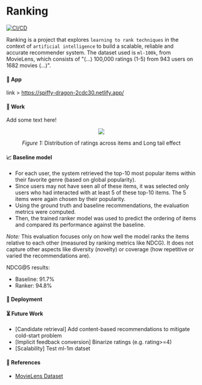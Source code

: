 # Ranking

[![CI/CD](https://github.com/6oncvlo/Ranking/tree/main/.github/workflows/ci_cd.yml/badge.svg)](https://github.com/6oncvlo/Ranking/actions)

Ranking is a project that explores `learning to rank techniques` in the context of `artificial intelligence` to build a scalable, reliable and accurate recommender system.
The dataset used is `ml-100k`, from MovieLens, which consists of "(...) 100,000 ratings (1-5) from 943 users on 1682 movies (...)".

#### :popcorn: App
link > https://spiffy-dragon-2cdc30.netlify.app/

#### :test_tube: Work
Add some text here!

<p align="center">
  <img src="https://github.com/user-attachments/assets/37317043-fefb-4ecb-b791-3ef1641eea15" />
</p>
<p align="center"><em>Figure 1:</em> Distribution of ratings across items and Long tail effect</p>

#### :chart_with_upwards_trend: Baseline model

   - For each user, the system retrieved the top-10 most popular items within their favorite genre (based on global popularity).
   - Since users may not have seen all of these items, it was selected only users who had interacted with at least 5 of these top-10 items. The 5 items were again chosen by their popularity.
   - Using the ground truth and baseline recommendations, the evaluation metrics were computed.
   - Then, the trained ranker model was used to predict the ordering of items and compared its performance against the baseline.

*Note:*
This evaluation focuses only on how well the model ranks the items relative to each other (measured by ranking metrics like NDCG). It does not capture other aspects like diversity (novelty) or coverage (how repetitive or varied the recommendations are).

NDCG@5 results:
- Baseline: 91.7%
- Ranker: 94.8%

#### :rocket: Deployment

#### :hourglass_flowing_sand: Future Work
- [Candidate retrieval] Add content-based recommendations to mitigate cold-start problem
- [Implicit feedback conversion] Binarize ratings (e.g. rating>=4)
- [Scalability] Test ml-1m datset

#### :handshake: References
- [MovieLens Dataset](https://grouplens.org/datasets/movielens/100k/)
